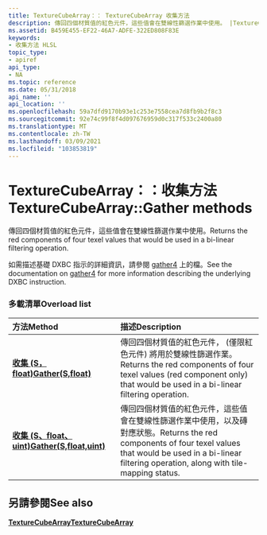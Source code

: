 ```yaml
---
title: TextureCubeArray：： TextureCubeArray 收集方法
description: 傳回四個材質值的紅色元件，這些值會在雙線性篩選作業中使用。 |TextureCubeArray：： TextureCubeArray 收集方法
ms.assetid: B459E455-EF22-46A7-ADFE-322ED808F83E
keywords:
- 收集方法 HLSL
topic_type:
- apiref
api_type:
- NA
ms.topic: reference
ms.date: 05/31/2018
api_name: ''
api_location: ''
ms.openlocfilehash: 59a7dfd9170b93e1c253e7558cea7d8fb9b2f8c3
ms.sourcegitcommit: 92e74c99f8f4d097676959d0c317f533c2400a80
ms.translationtype: MT
ms.contentlocale: zh-TW
ms.lasthandoff: 03/09/2021
ms.locfileid: "103853819"
---
```

# <a name="texturecubearraygather-methods"></a><span data-ttu-id="6f2d7-105">TextureCubeArray：：收集方法</span><span class="sxs-lookup"><span data-stu-id="6f2d7-105">TextureCubeArray::Gather methods</span></span>

<span data-ttu-id="6f2d7-106">傳回四個材質值的紅色元件，這些值會在雙線性篩選作業中使用。</span><span class="sxs-lookup"><span data-stu-id="6f2d7-106">Returns the red components of four texel values that would be used in a bi-linear filtering operation.</span></span>

<span data-ttu-id="6f2d7-107">如需描述基礎 DXBC 指示的詳細資訊，請參閱 [gather4](./gather4--sm5---asm-.md) 上的檔。</span><span class="sxs-lookup"><span data-stu-id="6f2d7-107">See the documentation on [gather4](./gather4--sm5---asm-.md) for more information describing the underlying DXBC instruction.</span></span>

### <a name="overload-list"></a><span data-ttu-id="6f2d7-108">多載清單</span><span class="sxs-lookup"><span data-stu-id="6f2d7-108">Overload list</span></span>



| <span data-ttu-id="6f2d7-109">方法</span><span class="sxs-lookup"><span data-stu-id="6f2d7-109">Method</span></span>                                                          | <span data-ttu-id="6f2d7-110">描述</span><span class="sxs-lookup"><span data-stu-id="6f2d7-110">Description</span></span>                                                                                                                                |
|:----------------------------------------------------------------|:-------------------------------------------------------------------------------------------------------------------------------------------|
| [<span data-ttu-id="6f2d7-111">**收集 (S，float)**</span><span class="sxs-lookup"><span data-stu-id="6f2d7-111">**Gather(S,float)**</span></span>](dx-graphics-hlsl-to-gather.md)           | <span data-ttu-id="6f2d7-112">傳回四個材質值的紅色元件， (僅限紅色元件) 將用於雙線性篩選作業。</span><span class="sxs-lookup"><span data-stu-id="6f2d7-112">Returns the red components of four texel values (red component only) that would be used in a bi-linear filtering operation.</span></span> <br/>           |
| [<span data-ttu-id="6f2d7-113">**收集 (S、float、uint)**</span><span class="sxs-lookup"><span data-stu-id="6f2d7-113">**Gather(S,float,uint)**</span></span>](tcubearray-gather-s-float-uint-.md) | <span data-ttu-id="6f2d7-114">傳回四個材質值的紅色元件，這些值會在雙線性篩選作業中使用，以及磚對應狀態。</span><span class="sxs-lookup"><span data-stu-id="6f2d7-114">Returns the red components of four texel values that would be used in a bi-linear filtering operation, along with tile-mapping status.</span></span><br/> |



## <a name="see-also"></a><span data-ttu-id="6f2d7-115">另請參閱</span><span class="sxs-lookup"><span data-stu-id="6f2d7-115">See also</span></span>

<dl> <dt>

[<span data-ttu-id="6f2d7-116">**TextureCubeArray**</span><span class="sxs-lookup"><span data-stu-id="6f2d7-116">**TextureCubeArray**</span></span>](texturecubearray.md)
</dt> </dl>

 

